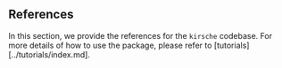 ## References

In this section, we provide the references for the `kirsche` codebase. For more details of how to use the package, please refer to [tutorials][../tutorials/index.md].

